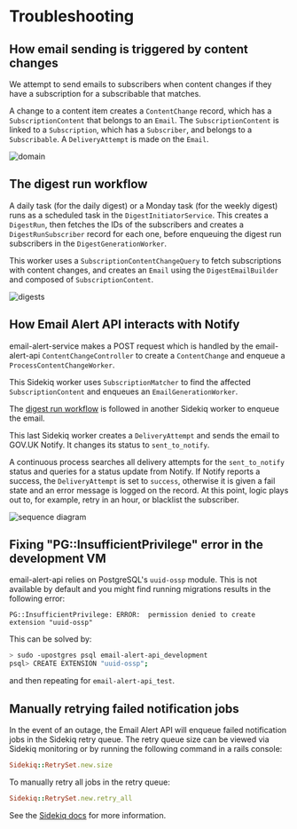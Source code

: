 # Troubleshooting

## How email sending is triggered by content changes

We attempt to send emails to subscribers when content changes if they have a subscription for a subscribable that matches.

A change to a content item creates a `ContentChange` record, which has a `SubscriptionContent` that belongs to an `Email`. The `SubscriptionContent` is linked to a `Subscription`, which has a `Subscriber`, and belongs to a `Subscribable`. A `DeliveryAttempt` is made on the `Email`.

![domain](https://github.com/alphagov/email-alert-api/blob/master/doc/domain.png?raw=true)

## The digest run workflow

A daily task (for the daily digest) or a Monday task (for the weekly digest) runs as a scheduled task in the `DigestInitiatorService`. This creates a `DigestRun`, then fetches the IDs of the subscribers and creates a `DigestRunSubscriber` record for each one, before enqueuing the digest run subscribers in the `DigestGenerationWorker`.

This worker uses a `SubscriptionContentChangeQuery` to fetch subscriptions with content changes, and creates an `Email` using the `DigestEmailBuilder` and composed of `SubscriptionContent`.

![digests](https://github.com/alphagov/email-alert-api/blob/master/doc/digests.png?raw=true)

## How Email Alert API interacts with Notify

email-alert-service makes a POST request which is handled by the email-alert-api `ContentChangeController`
to create a `ContentChange` and enqueue a `ProcessContentChangeWorker`.

This Sidekiq worker uses `SubscriptionMatcher` to find the affected `SubscriptionContent` and enqueues an `EmailGenerationWorker`.

The [digest run workflow](#the-digest-run-workflow) is followed in another Sidekiq worker to enqueue the email.

This last Sidekiq worker creates a `DeliveryAttempt` and sends the email to GOV.UK Notify. It changes its status to `sent_to_notify`.

A continuous process searches all delivery attempts for the `sent_to_notify` status and queries for a status update from Notify. If Notify reports a success, the `DeliveryAttempt` is set to `success`, otherwise it is given a fail state and an error message is logged on the record. At this point, logic plays out to, for example, retry in an hour, or blacklist the subscriber.

![sequence diagram](https://github.com/alphagov/email-alert-api/blob/master/doc/sequence_diagram.png?raw=true)

## Fixing "PG::InsufficientPrivilege" error in the development VM

email-alert-api relies on PostgreSQL's `uuid-ossp` module. This is not
available by default and you might find running migrations results in
the following error:

```
PG::InsufficientPrivilege: ERROR:  permission denied to create extension "uuid-ossp"
```

This can be solved by:

```bash
> sudo -upostgres psql email-alert-api_development
psql> CREATE EXTENSION "uuid-ossp";
```

and then repeating for `email-alert-api_test`.

## Manually retrying failed notification jobs

In the event of an outage, the Email Alert API will enqueue failed
notification jobs in the Sidekiq retry queue. The retry queue size
can be viewed via Sidekiq monitoring or by running the following
command in a rails console:

```ruby
Sidekiq::RetrySet.new.size
```

To manually retry all jobs in the retry queue:

```ruby
Sidekiq::RetrySet.new.retry_all
```

See the [Sidekiq docs](https://github.com/mperham/sidekiq/wiki/API)
for more information.

